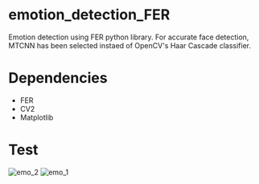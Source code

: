 # emotion_detection_FER

Emotion detection using FER python library. For accurate face detection, MTCNN has been selected instaed of OpenCV's Haar Cascade classifier.

# Dependencies
 - FER
 - CV2
 - Matplotlib
 
 # Test
 ![emo_2](https://user-images.githubusercontent.com/48753146/177244372-be91a9c0-6c1f-4c52-9641-f43424b8afcc.PNG)
![emo_1](https://user-images.githubusercontent.com/48753146/177244377-40b0cbce-56f7-41c0-b40f-c67500889841.PNG)

